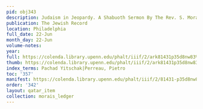 ```yaml
---
pid: obj343
description: Judaism in Jeopardy. A Shabuoth Sermon By The Rev. S. Morais.
publication: The Jewish Record
location: Philadelphia
full_date: 22-Jun
month_day: 22-Jun
volume-notes:
year:
full: https://colenda.library.upenn.edu/phalt/iiif/2/ark81431p35d8nw83%2FSHA256E-s7840631--143f14a306c82440cf75a39886292ee2845bcdafc8e73a816c74692665623319.jpeg/full/3500,/0/default.jpg
thumb: https://colenda.library.upenn.edu/phalt/iiif/2/ark81431p35d8nw83%2FSHA256E-s7840631--143f14a306c82440cf75a39886292ee2845bcdafc8e73a816c74692665623319.jpeg/full/!200,200/0/default.jpg
index_terms: Pachad Yitschak|Perreau, Pietro
toc: '357'
manifest: https://colenda.library.upenn.edu/phalt/iiif/2/81431-p35d8nw83/manifest
order: '342'
layout: qatar_item
collection: morais_ledger
---
```


